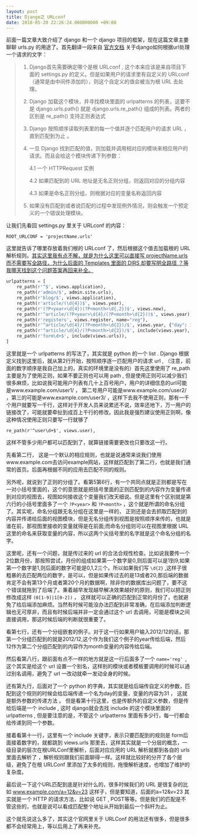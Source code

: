 ```yaml
---
layout: post
title: Django之 URLconf
date: 2018-05-20 22:26:24.000000000 +09:00
---
```


前面一篇文章大致介绍了 django 和一个 django 项目的框架，现在这篇文章主要聊聊 urls.py 的用途了。首先翻译一段来自 [官方文档](https://docs.djangoproject.com/en/2.0/topics/http/urls/) 关于django如何根据url处理一个请求的文字：

> 1. Django首先需要确定哪个是根 URLconf , 这个本来应该是来自项目下面的 settings.py 的定义。但是如果用户的请求里有自定义的 URLconf （通常是由中间件添加的），则这个自定义的值会被当为根 URL 去处理。
>
> 2. Django 加载这个模块，并寻找模块里面的 urlpatterns 的列表，这要不是 django.urls.path() 就是 django.urls.re_path() 组成的列表。两者的区别是 re_path() 支持正则表达式
>
> 3. Django 按照顺序读取列表里的每一个值并逐个匹配用户的请求 URL ， 直到匹配到为止 。
>
> 4. 一旦 Django 找到匹配的值，则加载并调用相对应的模块来相应用户的请求。而且会给这个模块传递下列参数：
>
>    4.1 一个 HTTPRequest 实例
>
>    4.2 如果匹配到的 URL 地址是无名正则分组，则返回对应的分组内容
>
>    4.3 如果是命名正则分组，则根据对应的变量名称返回内容
>
> 5. 如果没有匹配到或者说匹配的过程中发现例外情况，则会触发一个预定义的一个错误处理模块。

让我们先看回 settings.py 里关于 URLconf 的内容：

`ROOT_URLCONF = 'projectName.urls'`

这里就告诉了哪里存放着我们根的 URLconf 了，然后根据这个值去加载根的 URL 解析规则。<u>其实这里我有点不解，就是为什么这里可以直接写 projectName.urls 而不需要写全路径，为什么后面的 Templates 里面的 DIRS 却要写明全路径 ？等我哪天找到这个问题答案再回来补全。</u>

```python
urlpatterns = [
    re_path(r'^$', views.application),
    re_path(r'admin/$', admin.site.urls),
    re_path(r'blog/$', views.application),
    re_path(r'article/(\d{4})$', views.year),
    re_path(r'(?P<year>\d{4})(?P<month>\d{,2})$', views.new),
    re_path(r'^article/(?P<year>\d{4}/(?P<month>\d{2}))$', views.year),
    re_path(r'registers', views.register, name="reg"),
    re_path(r'^article/\d{4}/(?P<month>\d{2})/$', views.year, {"day": 31}),
    re_path(r'^article/\d{4}/(?P<month>\d{2})/$', include(views.year), {"day": 31}),
    re_path(r'form\d+$', include(views.urls)),
]
```

这里就是一个 urlpatterns 的写法了，其实就是 python 的一个 list . Django 根据定义找到这里后，就从第2行开始，按照顺序逐一匹配用户的请求 url , （注意，前面的数字顺序是我自己加上的，真实的环境里是没有的）首先这里使用了 re_path 主要是为了使用正则，如果不要正则也可以用 path , 但是使用正则可以减少我们很多麻烦，比如说我可能用户列表有几十上百号用户，用户的详细信息的url可能是www.example.com/user1/ ， 第二号用户可能是www.example.com/user2/ ，第三的可能是www.example.com/user3/ ，这样下去我不使用正则，那有一千个用户就要写一千行，这样对于开发人员来说累还不说，效率还地下，万一用户的链接改了，可能就要牵扯到成百上千行的修改。因此我是强烈建议使用正则啊，像这种情况使用正则只要写一行就够了

`re_path(r'^user\d+$', views.user),`

这样不管多少用户都可以匹配到了，就算链接需要更改也只要改这一行。

先看第二行， 这是一个默认的相应规则，也就是说通常来说我们使用www.example.com去访问example网站，这样就匹配到了第二行，也就是我们通常的首页。后面再根据不同的应用去匹配不同的规则。

另外呢，就说到了正则的分组了。看第5第6行，有一个共同点就是正则都是写在一对小括号里面的，这个的意思就是把括号里面的正则匹配到的内容作为变量传递到对应的视图去，视图如何接收这个变量我们改天细说。但是这里有个区别就是第六行的小括号里面多了一个 `?P<year>` 和 `?P<month>` ，这个就是所谓的命名分组了。其实呢，命名分组跟无名分组在这里是一样的， 正则还是会去抓取匹配到的内容并传递给后面的视图模块，但是无名分组传到视图是按照顺序来传的，也就是谁在前，那视图里接收的变量就得是在前面;而命名分组则可以在视图里根据 URL 这里的命名来获取变量的内容，所以这两个尖括号里的名字就是这个命名分组的名字。

这里呢，还有一个问题，就是传过来的 url 的合法合规性检查。比如说我要传一个2位数月份，那按照尝试，月份的组成如果第一个数字是0,则后面可以是1到9,如果第一个数字是1,则后面的数字可能是0,1,2三个。所以如果我们写 `\d{2}` ,这样子很粗暴的去匹配两位的数字，是可以，但是如果传过去的是13或者20,那后端的数据肯定不会有第13个月或者第20个月的数据啊，除非你的数据库出问题了，要不这个错误就拖到了后端了。秉着越早发现越早解决效果越好的原则，我们可以把正则修改成这样 `(0[1-9]|1[0-2])` ， 这样就可以正确的匹配到正常的月份了，也就避免了给后端添加麻烦。当然有时候可能没办法匹配到非常准确，在后端添加判断逻辑也无可厚非，而且有时候后端并非一定会通过这个 url 去调用，可能是模块之间直接调用，那这时候后端的判断就很重要了。

看第七行，还有一个分组嵌套的例子。对于这一行如果用户输入2012/12的话，那第一个分组匹配到的就是2012/12,这个作为我们这个例子的year传给后端，然后12作为第二个分组匹配到的内容作为month变量的内容传给后端。

然后看第八行，跟前面有点不一样的地方就是这一行后面多了一个 `name='reg' `, 这个其实是给这个 url  设置一个别名，这样别的模块或者模板要调用的时候可以通过别名调用，避免了 url 一改动就牵一发动全身的时候。

还有第九行，后面对了一个 python 的字典，其实就是给后端传自定义的参数，匹配到这个规则的时候会给后端传递一个名为day的变量，变量的内容为31 ， 这就是额外参数的传递方法 。 但是看第十行这里，也是传额外的自定义参数，但是传给后端是一个 include , 这时 django就会去找 include 的这个模块里面的 urlpatterns , 但是要注意的是，不管这个 urlpatterns 里面有多少行，每一行都会给传递到同一个参数。

接着看第十一行，这里有一个 include 关键字，表示只要匹配到的规则是 form后面接着数字的，就都跳到 views.urls 那里去，这样其实就是一个分层的概念，一级目录的层次在根URLConf里解析，后面对应应用的 URL 解析就都到各自的 urls 里面去解析了 ，解析规则跟我们前面聊得一样。这样就比较好的分开了各个层级，避免了在根 URLConf 里添加了太多的规则，拖慢解析速度，也增加了维护的复杂度。

最后说一下这个URL匹配到底是针对什么的，很多时候我们的 URL 是很复杂的比如 www.example.com/a=12&v=23 这样子，但是要知道，后面的a=12&v=23 其实就是一个 HTTP 的请求方法，比如说 GET , POST等等。但是我们的匹配是不管这些的，也就是说可以看成匹配整个地址从开始到最后一个斜杆为止。

这个就先说这么多了，其实这个官网里关于 URLConf 的用法还有很多，但是很多都不会经常用上，等以后用上了再来补充。

